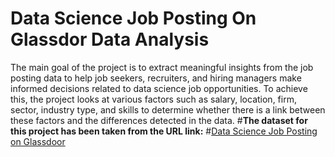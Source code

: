 # Data Science Job Posting On Glassdor Data Analysis
The main goal of the project is to extract meaningful insights from the job posting data to help job seekers, recruiters, and hiring managers make informed decisions related to data science job opportunities. To achieve this, the project looks at various factors such as salary, location, firm, sector, industry type, and skills to determine whether there is a link between these factors and the differences detected in the data.
#**The dataset for this project has been taken from the URL link:**
#[Data Science Job Posting on Glassdoor](https://www.kaggle.com/datasets/rashikrahmanpritom/data-science-job-posting-on-glassdoor)
